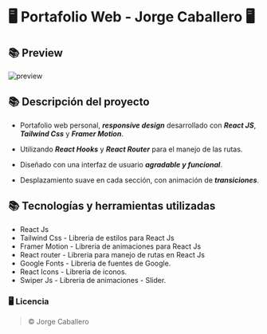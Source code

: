 # 🖥️ Portafolio Web - Jorge Caballero 🖥️

## 📚 Preview
![preview](./src/assets/)

## 📚 Descripción del proyecto
- Portafolio web personal, ***responsive design*** desarrollado con ***React JS***, ***Tailwind Css*** y ***Framer Motion***.

- Utilizando ***React Hooks*** y ***React Router*** para el manejo de las rutas.

- Diseñado con una interfaz de usuario ***agradable y funcional***.

- Desplazamiento suave en cada sección, con animación de ***transiciones***.

## 📚 Tecnologías y herramientas utilizadas
- React Js
- Tailwind Css - Libreria de estilos para React Js
- Framer Motion - Libreria de animaciones para React Js
- React router - Libreria para manejo de rutas en React Js
- Google Fonts - Libreria de fuentes de Google.
- React Icons - Libreria de iconos.
- Swiper Js - Libreria de animaciones - Slider. 

### 🖥️ Licencia
>&copy; Jorge Caballero
